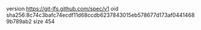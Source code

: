 version https://git-lfs.github.com/spec/v1
oid sha256:8c74c3bafc74ecdf11d68ccdb6237843015eb578677d173af04414689b789ab2
size 454
